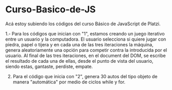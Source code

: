 # Curso-Basico-de-JS
Acá estoy subiendo los códigos del curso Básico de JavaScript de Platzi.

1.- Para los códigos que inician con "1", estamos creando un juego iterativo entre un usuario y la computadora. El usuario selecciona si quiere jugar con piedra, papel o tijera y en cada una de las tres iteraciones la máquina, genera aleatoriamente una opción para competir contra la introducida por el usuario. Al final de las tres iteraciones, en el document del DOM, se escribe el resultado de cada una de ellas, desde el punto de vista del usuario, siendo estas, gantaste, perdiste, empate. 

2) Para el código que inicia con "2", genera 30 autos del tipo objeto de manera "automática" por medio de ciclos while y for.
